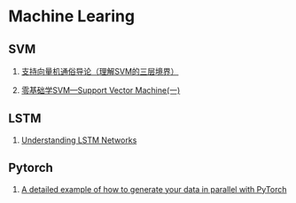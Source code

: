 
# Machine Learing

## SVM

1. [支持向量机通俗导论（理解SVM的三层境界）](https://blog.csdn.net/v_july_v/article/details/7624837)

2. [零基础学SVM—Support Vector Machine(一)](https://zhuanlan.zhihu.com/p/24638007)

## LSTM
1. [Understanding LSTM Networks](http://colah.github.io/posts/2015-08-Understanding-LSTMs/)

## Pytorch
1. [A detailed example of how to generate your data in parallel with PyTorch](https://stanford.edu/~shervine/blog/pytorch-how-to-generate-data-parallel)
